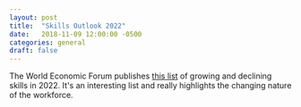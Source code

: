 ```yaml
---
layout: post
title:  "Skills Outlook 2022"
date:   2018-11-09 12:00:00 -0500
categories: general
draft: false
---
```


The World Economic Forum publishes [this list](https://mobile.twitter.com/ValaAfshar/status/1048297732325220352) of growing and declining skills in 2022. It's an interesting list and really highlights the changing nature of the workforce. 

